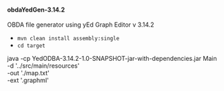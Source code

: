 <h4>obdaYedGen-3.14.2</h5>

 OBDA file generator using yEd Graph Editor v 3.14.2

 - ` mvn clean install assembly:single `
 - ` cd target `
 
 java -cp YedODBA-3.14.2-1.0-SNAPSHOT-jar-with-dependencies.jar Main   \
  -d   '../src/main/resources'                                        \
  -out './map.txt'                                                    \
  -ext '.graphml'
